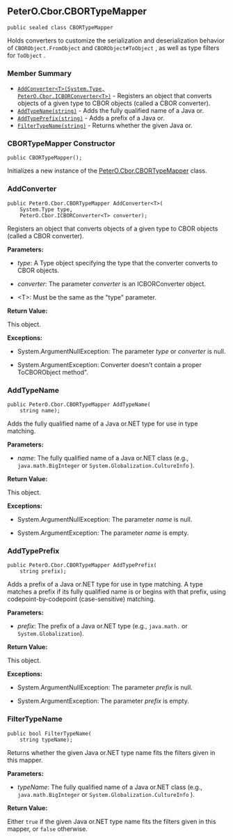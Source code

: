 ## PeterO.Cbor.CBORTypeMapper

    public sealed class CBORTypeMapper

 Holds converters to customize the serialization and deserialization behavior of  `CBORObject.FromObject`  and  `CBORObject#ToObject`  , as well as type filters for  `ToObject`  .

### Member Summary
* <code>[AddConverter&lt;T&gt;(System.Type, PeterO.Cbor.ICBORConverter&lt;T&gt;)](#AddConverter_T_System_Type_PeterO_Cbor_ICBORConverter_T)</code> - Registers an object that converts objects of a given type to CBOR objects (called a CBOR converter).
* <code>[AddTypeName(string)](#AddTypeName_string)</code> - Adds the fully qualified name of a Java or.
* <code>[AddTypePrefix(string)](#AddTypePrefix_string)</code> - Adds a prefix of a Java or.
* <code>[FilterTypeName(string)](#FilterTypeName_string)</code> - Returns whether the given Java or.

<a id="Void_ctor"></a>
### CBORTypeMapper Constructor

    public CBORTypeMapper();

 Initializes a new instance of the [PeterO.Cbor.CBORTypeMapper](PeterO.Cbor.CBORTypeMapper.md) class.

  <a id="AddConverter_T_System_Type_PeterO_Cbor_ICBORConverter_T"></a>
### AddConverter

    public PeterO.Cbor.CBORTypeMapper AddConverter<T>(
        System.Type type,
        PeterO.Cbor.ICBORConverter<T> converter);

 Registers an object that converts objects of a given type to CBOR objects (called a CBOR converter).

 <b>Parameters:</b>

 * <i>type</i>: A Type object specifying the type that the converter converts to CBOR objects.

 * <i>converter</i>: The parameter  <i>converter</i>
 is an ICBORConverter object.

 * &lt;T&gt;: Must be the same as the "type" parameter.

<b>Return Value:</b>

This object.

<b>Exceptions:</b>

 * System.ArgumentNullException:
The parameter  <i>type</i>
 or  <i>converter</i>
 is null.

 * System.ArgumentException:
Converter doesn't contain a proper ToCBORObject method".

<a id="AddTypeName_string"></a>
### AddTypeName

    public PeterO.Cbor.CBORTypeMapper AddTypeName(
        string name);

 Adds the fully qualified name of a Java or.NET type for use in type matching.

 <b>Parameters:</b>

 * <i>name</i>: The fully qualified name of a Java or.NET class (e.g.,  `java.math.BigInteger`  or  `System.Globalization.CultureInfo`  ).

<b>Return Value:</b>

This object.

<b>Exceptions:</b>

 * System.ArgumentNullException:
The parameter  <i>name</i>
 is null.

 * System.ArgumentException:
The parameter  <i>name</i>
 is empty.

<a id="AddTypePrefix_string"></a>
### AddTypePrefix

    public PeterO.Cbor.CBORTypeMapper AddTypePrefix(
        string prefix);

 Adds a prefix of a Java or.NET type for use in type matching. A type matches a prefix if its fully qualified name is or begins with that prefix, using codepoint-by-codepoint (case-sensitive) matching.

 <b>Parameters:</b>

 * <i>prefix</i>: The prefix of a Java or.NET type (e.g., `java.math.` or `System.Globalization`).

<b>Return Value:</b>

This object.

<b>Exceptions:</b>

 * System.ArgumentNullException:
The parameter  <i>prefix</i>
 is null.

 * System.ArgumentException:
The parameter  <i>prefix</i>
 is empty.

<a id="FilterTypeName_string"></a>
### FilterTypeName

    public bool FilterTypeName(
        string typeName);

 Returns whether the given Java or.NET type name fits the filters given in this mapper.

 <b>Parameters:</b>

 * <i>typeName</i>: The fully qualified name of a Java or.NET class (e.g.,  `java.math.BigInteger`  or  `System.Globalization.CultureInfo`  ).

<b>Return Value:</b>

Either  `true`  if the given Java or.NET type name fits the filters given in this mapper, or  `false`  otherwise.
